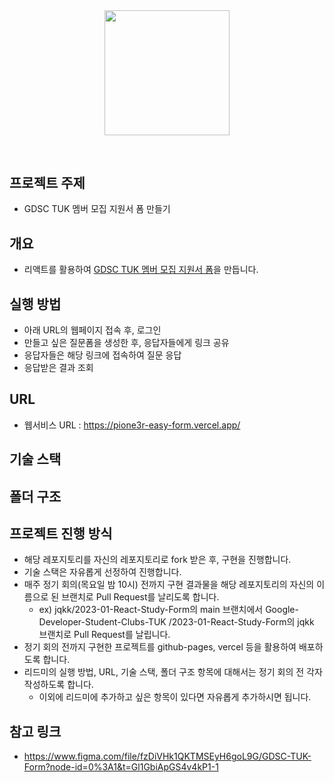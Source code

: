 <div align="middle" style="margin-bottom: 60px">
  <img src="https://user-images.githubusercontent.com/72335632/235573021-e2dbab39-6377-485a-85e9-fbd00ac6b0b1.png" width="200">
</div>

## 프로젝트 주제

- GDSC TUK 멤버 모집 지원서 폼 만들기

## 개요

- 리액트를 활용하여 [GDSC TUK 멤버 모집 지원서 폼](https://www.figma.com/file/fzDiVHk1QKTMSEyH6goL9G/GDSC-TUK-Form?node-id=0%3A1&t=Gl1GbiApGS4v4kP1-1)을 만듭니다.

## 실행 방법
- 아래 URL의 웹페이지 접속 후, 로그인
- 만들고 싶은 질문폼을 생성한 후, 응답자들에게 링크 공유
- 응답자들은 해당 링크에 접속하여 질문 응답
- 응답받은 결과 조회

## URL
- 웹서비스 URL : https://pione3r-easy-form.vercel.app/

## 기술 스택

## 폴더 구조

## 프로젝트 진행 방식

- 해당 레포지토리를 자신의 레포지토리로 fork 받은 후, 구현을 진행합니다.
- 기술 스택은 자유롭게 선정하여 진행합니다.
- 매주 정기 회의(목요일 밤 10시) 전까지 구현 결과물을 해당 레포지토리의 자신의 이름으로 된 브랜치로 Pull Request를 날리도록 합니다.
  - ex) jqkk/2023-01-React-Study-Form의 main 브랜치에서 Google-Developer-Student-Clubs-TUK /2023-01-React-Study-Form의 jqkk 브랜치로 Pull Request를 날립니다.
- 정기 회의 전까지 구현한 프로젝트를 github-pages, vercel 등을 활용하여 배포하도록 합니다.
- 리드미의 실행 방법, URL, 기술 스택, 폴더 구조 항목에 대해서는 정기 회의 전 각자 작성하도록 합니다.
  - 이외에 리드미에 추가하고 싶은 항목이 있다면 자유롭게 추가하시면 됩니다.

## 참고 링크

- https://www.figma.com/file/fzDiVHk1QKTMSEyH6goL9G/GDSC-TUK-Form?node-id=0%3A1&t=Gl1GbiApGS4v4kP1-1
